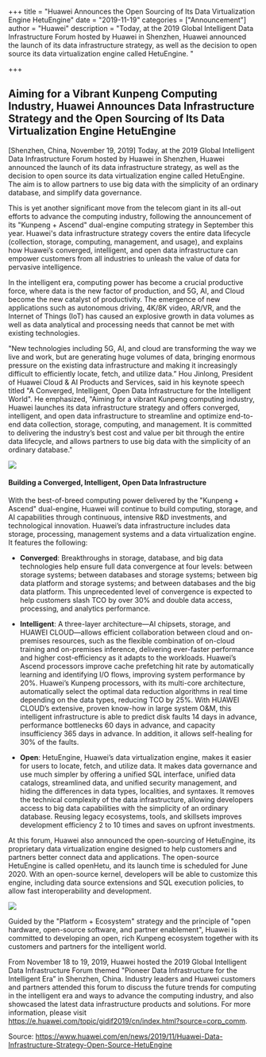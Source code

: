 +++
title = "Huawei Announces the Open Sourcing of Its Data Virtualization Engine HetuEngine"
date = "2019-11-19"
categories = ["Announcement"]
author = "Huawei"
description = "Today, at the 2019 Global Intelligent Data Infrastructure Forum hosted by Huawei in Shenzhen, Huawei announced the launch of its data infrastructure strategy, as well as the decision to open source its data virtualization engine called HetuEngine. "

+++

## Aiming for a Vibrant Kunpeng Computing Industry, Huawei Announces Data Infrastructure Strategy and the Open Sourcing of Its Data Virtualization Engine HetuEngine

[Shenzhen, China, November 19, 2019] Today, at the 2019 Global Intelligent Data Infrastructure Forum hosted by Huawei in Shenzhen, Huawei announced the launch of its data infrastructure strategy, as well as the decision to open source its data virtualization engine called HetuEngine. The aim is to allow partners to use big data with the simplicity of an ordinary database, and simplify data governance.

This is yet another significant move from the telecom giant in its all-out efforts to advance the computing industry, following the announcement of its "Kunpeng + Ascend" dual-engine computing strategy in September this year. Huawei's data infrastructure strategy covers the entire data lifecycle (collection, storage, computing, management, and usage), and explains how Huawei’s converged, intelligent, and open data infrastructure can empower customers from all industries to unleash the value of data for pervasive intelligence.

In the intelligent era, computing power has become a crucial productive force, where data is the new factor of production, and 5G, AI, and Cloud become the new catalyst of productivity. The emergence of new applications such as autonomous driving, 4K/8K video, AR/VR, and the Internet of Things (IoT) has caused an explosive growth in data volumes as well as data analytical and processing needs that cannot be met with existing technologies.

"New technologies including 5G, AI, and cloud are transforming the way we live and work, but are generating huge volumes of data, bringing enormous pressure on the existing data infrastructure and making it increasingly difficult to efficiently locate, fetch, and utilize data.” Hou Jinlong, President of Huawei Cloud & AI Products and Services, said in his keynote speech titled "A Converged, Intelligent, Open Data Infrastructure for the Intelligent World". He emphasized, "Aiming for a vibrant Kunpeng computing industry, Huawei launches its data infrastructure strategy and offers converged, intelligent, and open data infrastructure to streamline and optimize end-to-end data collection, storage, computing, and management. It is committed to delivering the industry’s best cost and value per bit through the entire data lifecycle, and allows partners to use big data with the simplicity of an ordinary database."

<img src="/news/2019-11-19-openHetu-Announced-01.jpg" >


#### Building a Converged, Intelligent, Open Data Infrastructure

With the best-of-breed computing power delivered by the "Kunpeng + Ascend" dual-engine, Huawei will continue to build computing, storage, and AI capabilities through continuous, intensive R&D investments, and technological innovation. Huawei’s data infrastructure includes data storage, processing, management systems and a data virtualization engine. It features the following:

- **Converged**: Breakthroughs in storage, database, and big data technologies help ensure full data convergence at four levels: between storage systems; between databases and storage systems; between big data platform and storage systems; and between databases and the big data platform. This unprecedented level of convergence is expected to help customers slash TCO by over 30% and double data access, processing, and analytics performance.

- **Intelligent**: A three-layer architecture—AI chipsets, storage, and HUAWEI CLOUD—allows efficient collaboration between cloud and on-premises resources, such as the flexible combination of on-cloud training and on-premises inference, delivering ever-faster performance and higher cost-efficiency as it adapts to the workloads. Huawei’s Ascend processors improve cache prefetching hit rate by automatically learning and identifying I/O flows, improving system performance by 20%. Huawei’s Kunpeng processors, with its multi-core architecture, automatically select the optimal data reduction algorithms in real time depending on the data types, reducing TCO by 25%. With HUAWEI CLOUD’s extensive, proven know-how in large system O&M, this intelligent infrastructure is able to predict disk faults 14 days in advance, performance bottlenecks 60 days in advance, and capacity insufficiency 365 days in advance. In addition, it allows self-healing for 30% of the faults.

- **Open**: HetuEngine, Huawei’s data virtualization engine, makes it easier for users to locate, fetch, and utilize data. It makes data governance and use much simpler by offering a unified SQL interface, unified data catalogs, streamlined data, and unified security management, and hiding the differences in data types, localities, and syntaxes. It removes the technical complexity of the data infrastructure, allowing developers access to big data capabilities with the simplicity of an ordinary database. Reusing legacy ecosystems, tools, and skillsets improves development efficiency 2 to 10 times and saves on upfront investments.

At this forum, Huawei also announced the open-sourcing of HetuEngine, its proprietary data virtualization engine designed to help customers and partners better connect data and applications. The open-source HetuEngine is called openHetu, and its launch time is scheduled for June 2020. With an open-source kernel, developers will be able to customize this engine, including data source extensions and SQL execution policies, to allow fast interoperability and development.

<img src="/news/2019-11-19-openHetu-Announced-02.jpg">

Guided by the "Platform + Ecosystem" strategy and the principle of "open hardware, open-source software, and partner enablement", Huawei is committed to developing an open, rich Kunpeng ecosystem together with its customers and partners for the intelligent world.

From November 18 to 19, 2019, Huawei hosted the 2019 Global Intelligent Data Infrastructure Forum themed "Pioneer Data Infrastructure for the Intelligent Era” in Shenzhen, China. Industry leaders and Huawei customers and partners attended this forum to discuss the future trends for computing in the intelligent era and ways to advance the computing industry, and also showcased the latest data infrastructure products and solutions. For more information, please visit <https://e.huawei.com/topic/gidif2019/cn/index.html?source=corp_comm>.

Source: <https://www.huawei.com/en/news/2019/11/Huawei-Data-Infrastructure-Strategy-Open-Source-HetuEngine>

